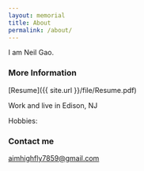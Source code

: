 ```yaml
---
layout: memorial
title: About
permalink: /about/
---
```


I am Neil Gao.

### More Information
[Resume]({{ site.url }}/file/Resume.pdf)

Work and live in Edison, NJ

Hobbies: 

### Contact me

[aimhighfly7859@gmail.com](mailto:aimhighfly7859@gmail.com)
